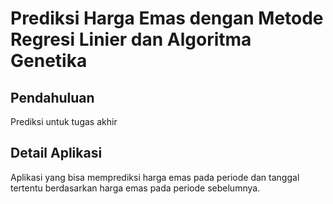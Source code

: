 # Prediksi Harga Emas dengan Metode Regresi Linier dan Algoritma Genetika

## Pendahuluan
Prediksi untuk tugas akhir

## Detail Aplikasi
Aplikasi yang bisa memprediksi harga emas pada periode dan tanggal tertentu berdasarkan harga emas pada periode sebelumnya.
